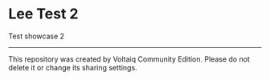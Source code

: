 # Lee Test 2

Test showcase 2

---

This repository was created by Voltaiq Community Edition. Please do not delete it or change its
sharing settings.
